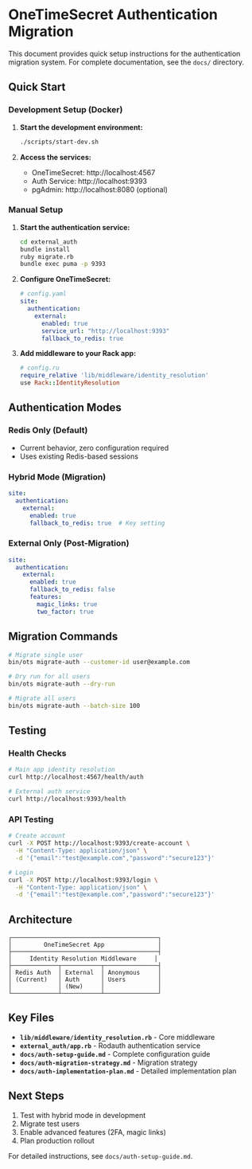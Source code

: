 # OneTimeSecret Authentication Migration

This document provides quick setup instructions for the authentication migration system. For complete documentation, see the `docs/` directory.

## Quick Start

### Development Setup (Docker)

1. **Start the development environment:**
   ```bash
   ./scripts/start-dev.sh
   ```

2. **Access the services:**
   - OneTimeSecret: http://localhost:4567
   - Auth Service: http://localhost:9393
   - pgAdmin: http://localhost:8080 (optional)

### Manual Setup

1. **Start the authentication service:**
   ```bash
   cd external_auth
   bundle install
   ruby migrate.rb
   bundle exec puma -p 9393
   ```

2. **Configure OneTimeSecret:**
   ```yaml
   # config.yaml
   site:
     authentication:
       external:
         enabled: true
         service_url: "http://localhost:9393"
         fallback_to_redis: true
   ```

3. **Add middleware to your Rack app:**
   ```ruby
   # config.ru
   require_relative 'lib/middleware/identity_resolution'
   use Rack::IdentityResolution
   ```

## Authentication Modes

### Redis Only (Default)
- Current behavior, zero configuration required
- Uses existing Redis-based sessions

### Hybrid Mode (Migration)
```yaml
site:
  authentication:
    external:
      enabled: true
      fallback_to_redis: true  # Key setting
```

### External Only (Post-Migration)
```yaml
site:
  authentication:
    external:
      enabled: true
      fallback_to_redis: false
      features:
        magic_links: true
        two_factor: true
```

## Migration Commands

```bash
# Migrate single user
bin/ots migrate-auth --customer-id user@example.com

# Dry run for all users
bin/ots migrate-auth --dry-run

# Migrate all users
bin/ots migrate-auth --batch-size 100
```

## Testing

### Health Checks
```bash
# Main app identity resolution
curl http://localhost:4567/health/auth

# External auth service
curl http://localhost:9393/health
```

### API Testing
```bash
# Create account
curl -X POST http://localhost:9393/create-account \
  -H "Content-Type: application/json" \
  -d '{"email":"test@example.com","password":"secure123"}'

# Login
curl -X POST http://localhost:9393/login \
  -H "Content-Type: application/json" \
  -d '{"email":"test@example.com","password":"secure123"}'
```

## Architecture

```
┌─────────────────────────────────────────┐
│         OneTimeSecret App               │
├─────────────────────────────────────────┤
│     Identity Resolution Middleware     │
├─────────────┬───────────┬───────────────┤
│ Redis Auth  │ External  │ Anonymous     │
│ (Current)   │ Auth      │ Users         │
│             │ (New)     │               │
└─────────────┴───────────┴───────────────┘
```

## Key Files

- **`lib/middleware/identity_resolution.rb`** - Core middleware
- **`external_auth/app.rb`** - Rodauth authentication service
- **`docs/auth-setup-guide.md`** - Complete configuration guide
- **`docs/auth-migration-strategy.md`** - Migration strategy
- **`docs/auth-implementation-plan.md`** - Detailed implementation plan

## Next Steps

1. Test with hybrid mode in development
2. Migrate test users
3. Enable advanced features (2FA, magic links)
4. Plan production rollout

For detailed instructions, see `docs/auth-setup-guide.md`.
